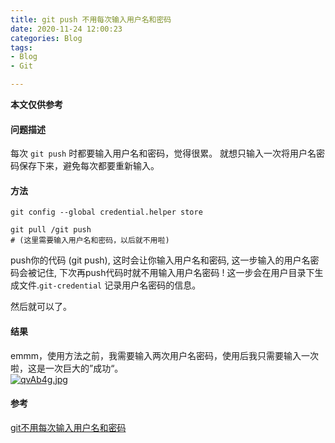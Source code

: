 ```yaml
---
title: git push 不用每次输入用户名和密码
date: 2020-11-24 12:00:23
categories: Blog
tags:
- Blog
- Git

---
```

**本文仅供参考**


#### 问题描述
每次 `git push` 时都要输入用户名和密码，觉得很累。  就想只输入一次将用户名密码保存下来，避免每次都要重新输入。  

#### 方法
```git
git config --global credential.helper store
```
```git
git pull /git push 
# (这里需要输入用户名和密码，以后就不用啦)
```
push你的代码 (git push), 这时会让你输入用户名和密码, 这一步输入的用户名密码会被记住, 下次再push代码时就不用输入用户名密码 ! 这一步会在用户目录下生成文件.`git-credential` 记录用户名密码的信息。

然后就可以了。
#### 结果 
emmm，使用方法之前，我需要输入两次用户名密码，使用后我只需要输入一次啦，这是一次巨大的”成功“。  
[![qvAb4g.jpg](https://s1.ax1x.com/2022/04/06/qvAb4g.jpg)](https://imgtu.com/i/qvAb4g)
#### 参考
[git不用每次输入用户名和密码](https://blog.csdn.net/LosingCarryJie/article/details/73801554)
